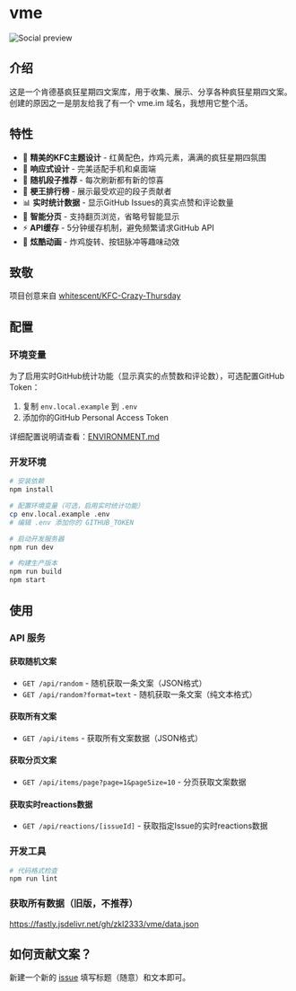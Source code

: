 # vme

![Social preview](https://repository-images.githubusercontent.com/784130959/c8f54bbe-3f0e-4588-8928-e02702b946e5)

## 介绍

这是一个肯德基疯狂星期四文案库，用于收集、展示、分享各种疯狂星期四文案。
创建的原因之一是朋友给我了有一个 vme.im 域名，我想用它整个活。

## 特性

- 🍗 **精美的KFC主题设计** - 红黄配色，炸鸡元素，满满的疯狂星期四氛围
- 📱 **响应式设计** - 完美适配手机和桌面端
- 🎲 **随机段子推荐** - 每次刷新都有新的惊喜
- 👑 **梗王排行榜** - 展示最受欢迎的段子贡献者
- 📊 **实时统计数据** - 显示GitHub Issues的真实点赞和评论数量
- 📄 **智能分页** - 支持翻页浏览，省略号智能显示
- ⚡ **API缓存** - 5分钟缓存机制，避免频繁请求GitHub API
- 🎨 **炫酷动画** - 炸鸡旋转、按钮脉冲等趣味动效

## 致敬

项目创意来自 [whitescent/KFC-Crazy-Thursday](https://github.com/whitescent/KFC-Crazy-Thursday)

## 配置

### 环境变量

为了启用实时GitHub统计功能（显示真实的点赞数和评论数），可选配置GitHub Token：

1. 复制 `env.local.example` 到 `.env`
2. 添加你的GitHub Personal Access Token

详细配置说明请查看：[ENVIRONMENT.md](./ENVIRONMENT.md)

### 开发环境

```bash
# 安装依赖
npm install

# 配置环境变量（可选，启用实时统计功能）
cp env.local.example .env
# 编辑 .env 添加你的 GITHUB_TOKEN

# 启动开发服务器
npm run dev

# 构建生产版本
npm run build
npm start
```

## 使用

### API 服务

#### 获取随机文案
- `GET /api/random` - 随机获取一条文案（JSON格式）
- `GET /api/random?format=text` - 随机获取一条文案（纯文本格式）

#### 获取所有文案
- `GET /api/items` - 获取所有文案数据（JSON格式）

#### 获取分页文案
- `GET /api/items/page?page=1&pageSize=10` - 分页获取文案数据

#### 获取实时reactions数据
- `GET /api/reactions/[issueId]` - 获取指定Issue的实时reactions数据

### 开发工具

```bash
# 代码格式检查
npm run lint
```

### 获取所有数据（旧版，不推荐）

https://fastly.jsdelivr.net/gh/zkl2333/vme/data.json

## 如何贡献文案？

新建一个新的 [issue](https://github.com/zkl2333/vme/issues/new?assignees=&labels=%E6%96%87%E6%A1%88&projects=&template=data_provided.md&title=) 填写标题（随意）和文本即可。
